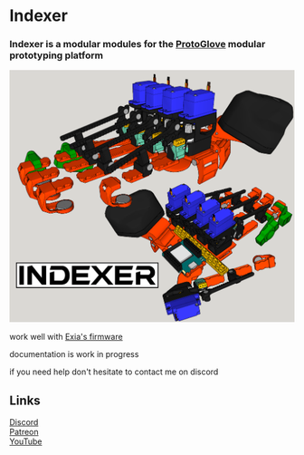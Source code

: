 # Indexer
### Indexer is a modular modules for the [ProtoGlove](https://github.com/Valsvirtuals/ProtoGlove) modular prototyping platform

![alt text](https://github.com/Valsvirtuals/Indexer/blob/main/media/title.png?raw=true)

work well with [Exia's firmware](https://github.com/JohnRThomas/FlexiaGloves)

documentation is work in progress

if you need help don't hesitate to contact me on discord

## Links

[Discord](https://discord.gg/g6XpeCnUfG)  
[Patreon](https://www.patreon.com/valsvirtuals)  
[YouTube](https://www.youtube.com/c/WalooW)
